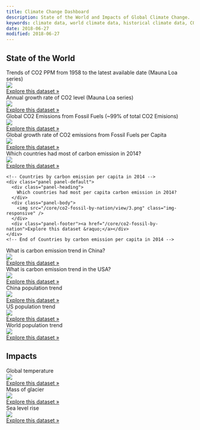 ```yaml
---
title: Climate Change Dashboard
description: State of the World and Impacts of Global Climate Change.
keywords: climate data, world climate data, historical climate data, CO2 levels globally, CO2 emission from fossil fuels
date: 2018-06-27
modified: 2018-06-27
---
```


<h2>State of the World</h2>
<div class="row">
  <!-- Trends of CO2 -->
  <div class="col-md-6">
    <div class="panel panel-default">
      <div class="panel-heading">
        Trends of CO2 PPM from 1958 to the latest available date (Mauna Loa series)
      </div>
      <div class="panel-body">
        <img src="/core/co2-ppm/view/0.png" class="img-responsive" />
      </div>
      <div class="panel-footer"><a href="/core/co2-ppm">Explore this dataset &raquo;</a></div>
    </div>
  </div>
  <!-- End of Trends of CO2 -->
  <!-- Growth rate of CO2 level -->
  <div class="col-md-6">
    <div class="panel panel-default">
      <div class="panel-heading">
        Annual growth rate of CO2 level (Mauna Loa series)
      </div>
      <div class="panel-body">
        <img src="/core/co2-ppm/view/1.png" class="img-responsive" />
      </div>
      <div class="panel-footer"><a href="/core/co2-ppm">Explore this dataset &raquo;</a></div>
    </div>
  </div>
  <!-- End of Growth rate of CO2 level -->
</div>
<div class="row">
  <!-- Global CO2 Emissions from Fossil Fuels -->
  <div class="col-md-6">
    <div class="panel panel-default">
      <div class="panel-heading">
        Global CO2 Emissions from Fossil Fuels (~99% of total CO2 Emisions)
      </div>
      <div class="panel-body">
        <img src="/core/co2-fossil-global/view/0.png" class="img-responsive" />
      </div>
      <div class="panel-footer"><a href="/core/co2-fossil-global">Explore this dataset &raquo;</a></div>
    </div>
  </div>
  <!-- End of Global CO2 Emissions from Fossil Fuels -->
  <!-- Growth rate of CO2 emissions per capita -->
  <div class="col-md-6">
    <div class="panel panel-default">
      <div class="panel-heading">
        Global growth rate of CO2 emissions from Fossil Fuels per Capita
      </div>
      <div class="panel-body">
        <img src="/core/co2-fossil-global/view/1.png" class="img-responsive" />
      </div>
      <div class="panel-footer"><a href="/core/co2-fossil-global">Explore this dataset &raquo;</a></div>
    </div>
  </div>
  <!-- End of Growth rate of CO2 emissions per capita -->
</div>
<div class="row">
  <div class="col-md-5">
    <!-- Countries by carbon emission in 2014 -->
    <div class="panel panel-default">
      <div class="panel-heading">
        Which countries had most of carbon emission in 2014?
      </div>
      <div class="panel-body">
        <img src="/core/co2-fossil-by-nation/view/0.png" class="img-responsive" />
      </div>
      <div class="panel-footer"><a href="/core/co2-fossil-by-nation">Explore this dataset &raquo;</a></div>
    </div>
    <!-- End of Countries by carbon emission in 2014 -->

    <!-- Countries by carbon emission per capita in 2014 -->
    <div class="panel panel-default">
      <div class="panel-heading">
        Which countries had most per capita carbon emission in 2014?
      </div>
      <div class="panel-body">
        <img src="/core/co2-fossil-by-nation/view/3.png" class="img-responsive" />
      </div>
      <div class="panel-footer"><a href="/core/co2-fossil-by-nation">Explore this dataset &raquo;</a></div>
    </div>
    <!-- End of Countries by carbon emission per capita in 2014 -->
  </div>
  <div class="col-md-4">
    <!-- Carbon emission trend in China -->
    <div class="panel panel-default">
      <div class="panel-heading">
        What is carbon emission trend in China?
      </div>
      <div class="panel-body">
        <img src="/core/co2-fossil-by-nation/view/1.png" class="img-responsive" />
      </div>
      <div class="panel-footer"><a href="/core/co2-fossil-by-nation">Explore this dataset &raquo;</a></div>
    </div>
    <!-- End of Carbon emission trend in China -->
    <!-- Carbon emission trend in USA -->
    <div class="panel panel-default">
      <div class="panel-heading">
        What is carbon emission trend in the USA?
      </div>
      <div class="panel-body">
        <img src="/core/co2-fossil-by-nation/view/2.png" class="img-responsive" />
      </div>
      <div class="panel-footer"><a href="/core/co2-fossil-by-nation">Explore this dataset &raquo;</a></div>
    </div>
    <!-- End of Carbon emission trend in USA -->
  </div>
  <div class="col-md-3">
    <!-- China population trend -->
    <div class="panel panel-default">
      <div class="panel-heading">
        China population trend
      </div>
      <div class="panel-body">
        <img src="/core/population/view/1.png" class="img-responsive" />
      </div>
      <div class="panel-footer"><a href="/core/population">Explore this dataset &raquo;</a></div>
    </div>
    <!-- End of China population trend -->
    <!-- USA population trend -->
    <div class="panel panel-default">
      <div class="panel-heading">
        US population trend
      </div>
      <div class="panel-body">
        <img src="/core/population/view/2.png" class="img-responsive" />
      </div>
      <div class="panel-footer"><a href="/core/population">Explore this dataset &raquo;</a></div>
    </div>
    <!-- End of USA population trend -->
    <!-- World population trend -->
    <div class="panel panel-default">
      <div class="panel-heading">
        World population trend
      </div>
      <div class="panel-body">
        <img src="/core/population/view/0.png" class="img-responsive" />
      </div>
      <div class="panel-footer"><a href="/core/population">Explore this dataset &raquo;</a></div>
    </div>
    <!-- End of World population trend -->
  </div>
</div>

<h2>Impacts</h2>
<div class="row">
  <!-- Global temparature -->
  <div class="col-md-4">
    <div class="panel panel-default">
      <div class="panel-heading">
        Global temperature
      </div>
      <div class="panel-body">
        <img src="/core/global-temp/view/0.png" class="img-responsive" />
      </div>
      <div class="panel-footer"><a href="/core/global-temp">Explore this dataset &raquo;</a></div>
    </div>
  </div>
  <!-- End of Global temparature -->
  <!-- Change in the mass balance of Glaciers -->
  <div class="col-md-4">
    <div class="panel panel-default">
      <div class="panel-heading">
        Mass of glacier
      </div>
      <div class="panel-body">
        <img src="/core/glacier-mass-balance/view/0.png" class="img-responsive" />
      </div>
      <div class="panel-footer"><a href="/core/glacier-mass-balance">Explore this dataset &raquo;</a></div>
    </div>
  </div>
  <!-- End of Change in the mass balance of Glaciers -->
  <!-- Change in sea level -->
  <div class="col-md-4">
    <div class="panel panel-default">
      <div class="panel-heading">
        Sea level rise
      </div>
      <div class="panel-body">
        <img src="/core/sea-level-rise/view/0.png" class="img-responsive" />
      </div>
      <div class="panel-footer"><a href="/core/sea-level-rise">Explore this dataset &raquo;</a></div>
    </div>
  </div>
  <!-- End of Change in sea level -->
</div>
